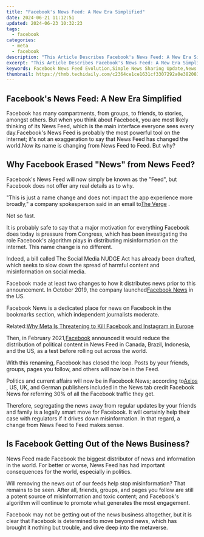 ```yaml
---
title: "Facebook's News Feed: A New Era Simplified"
date: 2024-06-21 11:12:51
updated: 2024-06-23 10:32:23
tags:
  - facebook
categories:
  - meta
  - facebook
description: "This Article Describes Facebook's News Feed: A New Era Simplified"
excerpt: "This Article Describes Facebook's News Feed: A New Era Simplified"
keywords: Facebook News Feed Evolution,Simple News Sharing Update,News Feed Algorithm Changes,Social Media Updates Simplified,Facebook Content Filtering,News Aggregator Overhaul,Streamlined Social Feeds
thumbnail: https://thmb.techidaily.com/c2364ce1ce1631cf3307292a0e382081e93d8f200b22ab446d3c669b5473d173.jpg
---
```


## Facebook's News Feed: A New Era Simplified

 Facebook has many compartments, from groups, to friends, to stories, amongst others. But when you think about Facebook, you are most likely thinking of its News Feed, which is the main interface everyone sees every day.Facebook's News Feed is probably the most powerful tool on the internet; it's not an exaggeration to say that News Feed has changed the world.Now its name is changing from News Feed to Feed. But why?

## Why Facebook Erased "News" from News Feed?

 Facebook's News Feed will now simply be known as the "Feed", but Facebook does not offer any real details as to why.

 "This is just a name change and does not impact the app experience more broadly," a company spokesperson said in an email to[The Verge](https://www.theverge.com/2022/2/15/22935080/facebook-meta-news-feed-renaming-branding-political-content-misinformation?scrolla=5eb6d68b7fedc32c19ef33b4) .

Not so fast.

 It is probably safe to say that a major motivation for everything Facebook does today is pressure from Congress, which has been investigating the role Facebook's algorithm plays in distributing misinformation on the internet. This name change is no different.

 Indeed, a bill called The Social Media NUDGE Act has already been drafted, which seeks to slow down the spread of harmful content and misinformation on social media.

 Facebook made at least two changes to how it distributes news prior to this announcement. In October 2019, the company launched[Facebook News](https://about.fb.com/news/2019/10/introducing-facebook-news/) in the US.

 Facebook News is a dedicated place for news on Facebook in the bookmarks section, which independent journalists moderate.

 Related:[Why Meta Is Threatening to Kill Facebook and Instagram in Europe](https://www.makeuseof.com/why-meta-remove-facebook-instagram-europe/)

 Then, in February 2021,[Facebook](https://about.fb.com/news/2021/02/reducing-political-content-in-news-feed/) announced it would reduce the distribution of political content in News Feed in Canada, Brazil, Indonesia, and the US, as a test before rolling out across the world.

 With this renaming, Facebook has closed the loop. Posts by your friends, groups, pages you follow, and others will now be in the Feed.

 Politics and current affairs will now be in Facebook News; according to[Axios](https://www.axios.com/facebook-news-tab-traffic-378e8106-d7f8-481e-b500-e334d3beda3e.html) , US, UK, and German publishers included in the News tab credit Facebook News for referring 30% of all the Facebook traffic they get.

 Therefore, segregating the news away from regular updates by your friends and family is a legally smart move for Facebook. It will certainly help their case with regulators if it drives down misinformation. In that regard, a change from News Feed to Feed makes sense.

## Is Facebook Getting Out of the News Business?

 News Feed made Facebook the biggest distributor of news and information in the world. For better or worse, News Feed has had important consequences for the world, especially in politics.

 Will removing the news out of our feeds help stop misinformation? That remains to be seen. After all, friends, groups, and pages you follow are still a potent source of misinformation and toxic content; and Facebook's algorithm will continue to promote what generates the most engagement.

 Facebook may not be getting out of the news business altogether, but it is clear that Facebook is determined to move beyond news, which has brought it nothing but trouble, and dive deep into the metaverse.


<ins class="adsbygoogle"
     style="display:block"
     data-ad-format="autorelaxed"
     data-ad-client="ca-pub-7571918770474297"
     data-ad-slot="1223367746"></ins>



<ins class="adsbygoogle"
     style="display:block"
     data-ad-client="ca-pub-7571918770474297"
     data-ad-slot="8358498916"
     data-ad-format="auto"
     data-full-width-responsive="true"></ins>
